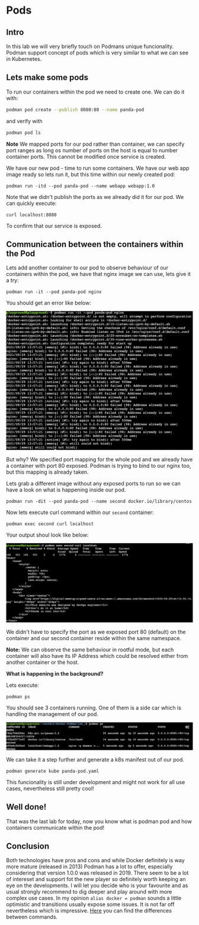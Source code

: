 # Pods
## Intro
In this lab we will very briefly touch on Podmans unique funcionality. Podman support concept of pods which is very similar to what we can see in Kubernetes.
## Lets make some pods
To run our containers within the pod we need to create one.
We can do it with: 
```bash
podman pod create --publish 8080:80 --name panda-pod
```
and verify with 
```bash
podman pod ls
```
**Note** We mapped ports for our pod rather than container, we can specify port ranges as long os number of ports on the host is equal to number container ports. This cannot be modified once service is created.

We have our new pod - time to run some containers. We have our web app image ready so lets run it, but this time within our newly created pod:
```
podman run -itd --pod panda-pod --name webapp webapp:1.0
```
Note that we didn't publish the ports as we already did it for our pod. We can quickly execute:
```
curl localhost:8080
```
To confirm that our service is exposed.

## Communication between the containers within the Pod
Lets add another container to our pod to observe behaviour of our containers within the pod, we have that nginx image we can use, lets give it a try:
```
podman run -it --pod panda-pod nginx
```
You should get an error like below:

![bind-error](./images/bind-error.png)

But why? We specified port mapping for the whole pod and we already have a container with port 80 exposed. Podman is trying to bind to our nginx too, but this mapping is already taken. 

Lets grab a different image without any exposed ports to run so we can have a look on what is happening inside our pod.

```
podman run -dit --pod panda-pod --name second docker.io/library/centos
```
Now lets execute curl command within our `second` container:

```
podman exec second curl localhost
```
Your output shoul look like below:

![inside-pod](./images/inside-pod.png)

We didn't have to specify the port as we exposed port 80 (default) on the container and our second container reside within the same namespace.

**Note:** We can observe the same behaviour in rootful mode, but each container will also have its IP Address which could be resolved either from another container or the host.

**What is happening in the background?**

Lets execute:

```bash
podman ps
```
You should see 3 containers running. One of them is a side car which is handling the management of our pod.

![podman-ps](./images/podman-ps.png)

We can take it a step further and generate a k8s manifest out of our pod.
```
podman generate kube panda-pod.yaml
```
This funcionality is still under development and might not work for all use cases, nevertheless still pretty cool!

## Well done!
That was the last lab for today, now you know what is podman pod and how containers communicate within the pod!

## Conclusion
Both technologies have pros and cons and while Docker definitely is way more mature (released in 2013) Podman has a lot to offer, especially considering that version 1.0.0 was released in 2019. There seem to be a lot of intereset and support fot the new player so definitely worth keeping an eye on the developments. I will let you decide who is your favourite and as usual strongly recommend to dig deeper and play around with more complex use cases. In my opinion `alias docker = podman` sounds a little optimistic and transitions usually expose some issues. It is not far off nevertheless which is impressive. [Here](https://github.com/containers/podman/blob/main/transfer.md) you can find the differences between commands.